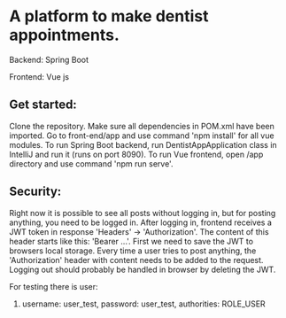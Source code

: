 # A platform to make dentist appointments.
Backend: Spring Boot

Frontend: Vue js

## Get started:
Clone the repository. 
Make sure all dependencies in POM.xml have been imported.
Go to front-end/app and use command 'npm install' for all vue modules.
To run Spring Boot backend, run DentistAppApplication class in IntelliJ and run it (runs on port 8090).
To run Vue frontend, open /app directory and use command 'npm run serve'.

## Security:
Right now it is possible to see all posts without logging in, but for posting anything, you need to be logged in.
After logging in, frontend receives a JWT token in response 'Headers' -> 'Authorization'. The content of this header starts like this: 'Bearer ...'. First we need to save the JWT to browsers local storage. Every time a user tries to post anything, the 'Authorization' header with content needs to be added to the request. 
Logging out should probably be handled in browser by deleting the JWT.

For testing there is user: 
1) username: user_test, password: user_test, authorities: ROLE_USER

